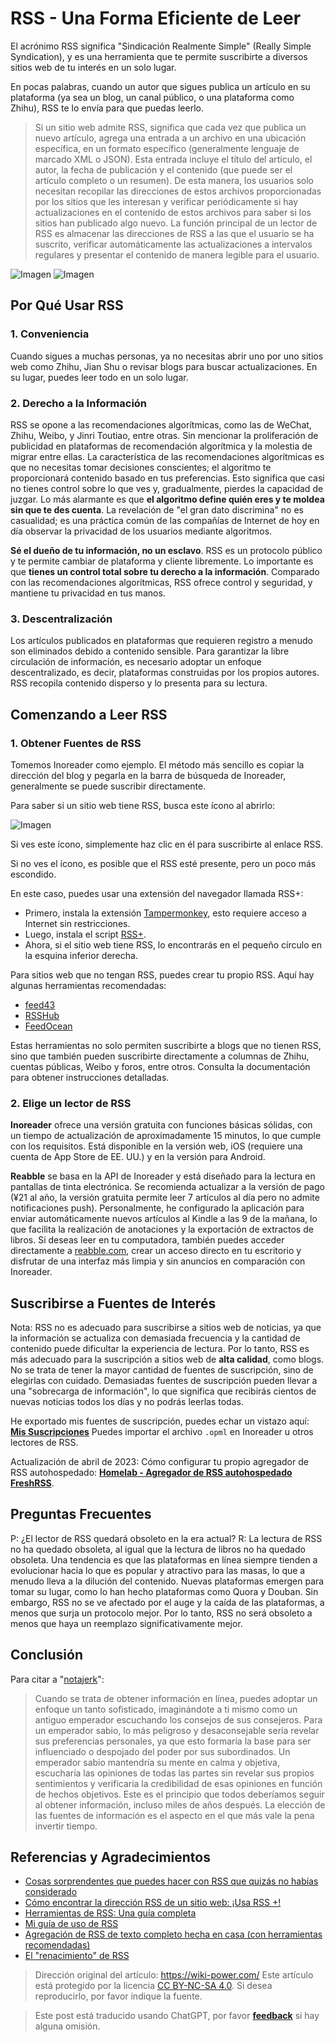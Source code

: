 # RSS - Una Forma Eficiente de Leer

El acrónimo RSS significa "Sindicación Realmente Simple" (Really Simple Syndication), y es una herramienta que te permite suscribirte a diversos sitios web de tu interés en un solo lugar.

En pocas palabras, cuando un autor que sigues publica un artículo en su plataforma (ya sea un blog, un canal público, o una plataforma como Zhihu), RSS te lo envía para que puedas leerlo.

> Si un sitio web admite RSS, significa que cada vez que publica un nuevo artículo, agrega una entrada a un archivo en una ubicación específica, en un formato específico (generalmente lenguaje de marcado XML o JSON). Esta entrada incluye el título del artículo, el autor, la fecha de publicación y el contenido (que puede ser el artículo completo o un resumen). De esta manera, los usuarios solo necesitan recopilar las direcciones de estos archivos proporcionadas por los sitios que les interesan y verificar periódicamente si hay actualizaciones en el contenido de estos archivos para saber si los sitios han publicado algo nuevo. La función principal de un lector de RSS es almacenar las direcciones de RSS a las que el usuario se ha suscrito, verificar automáticamente las actualizaciones a intervalos regulares y presentar el contenido de manera legible para el usuario.

![Imagen](https://media.wiki-power.com/img/20200225145439.png)
![Imagen](https://media.wiki-power.com/img/20200225145502.png)

## Por Qué Usar RSS

### 1. Conveniencia

Cuando sigues a muchas personas, ya no necesitas abrir uno por uno sitios web como Zhihu, Jian Shu o revisar blogs para buscar actualizaciones. En su lugar, puedes leer todo en un solo lugar.

### 2. Derecho a la Información

RSS se opone a las recomendaciones algorítmicas, como las de WeChat, Zhihu, Weibo, y Jinri Toutiao, entre otras. Sin mencionar la proliferación de publicidad en plataformas de recomendación algorítmica y la molestia de migrar entre ellas. La característica de las recomendaciones algorítmicas es que no necesitas tomar decisiones conscientes; el algoritmo te proporcionará contenido basado en tus preferencias. Esto significa que casi no tienes control sobre lo que ves y, gradualmente, pierdes la capacidad de juzgar. Lo más alarmante es que **el algoritmo define quién eres y te moldea sin que te des cuenta**. La revelación de "el gran dato discrimina" no es casualidad; es una práctica común de las compañías de Internet de hoy en día observar la privacidad de los usuarios mediante algoritmos.

**Sé el dueño de tu información, no un esclavo**. RSS es un protocolo público y te permite cambiar de plataforma y cliente libremente. Lo importante es que **tienes un control total sobre tu derecho a la información**. Comparado con las recomendaciones algorítmicas, RSS ofrece control y seguridad, y mantiene tu privacidad en tus manos.

### 3. Descentralización

Los artículos publicados en plataformas que requieren registro a menudo son eliminados debido a contenido sensible. Para garantizar la libre circulación de información, es necesario adoptar un enfoque descentralizado, es decir, plataformas construidas por los propios autores. RSS recopila contenido disperso y lo presenta para su lectura.

## Comenzando a Leer RSS

### 1. Obtener Fuentes de RSS

Tomemos Inoreader como ejemplo. El método más sencillo es copiar la dirección del blog y pegarla en la barra de búsqueda de Inoreader, generalmente se puede suscribir directamente.

Para saber si un sitio web tiene RSS, busca este ícono al abrirlo:

![Imagen](https://media.wiki-power.com/img/rss.png)

Si ves este ícono, simplemente haz clic en él para suscribirte al enlace RSS.

Si no ves el ícono, es posible que el RSS esté presente, pero un poco más escondido.

En este caso, puedes usar una extensión del navegador llamada RSS+:

- Primero, instala la extensión [Tampermonkey](https://chrome.google.com/webstore/detail/tampermonkey/dhdgffkkebhmkfjojejmpbldmpobfkfo), esto requiere acceso a Internet sin restricciones.
- Luego, instala el script [RSS+](https://greasyfork.org/zh-CN/scripts/373252-rss-show-site-all-rss).
- Ahora, si el sitio web tiene RSS, lo encontrarás en el pequeño círculo en la esquina inferior derecha.

Para sitios web que no tengan RSS, puedes crear tu propio RSS. Aquí hay algunas herramientas recomendadas:

- [feed43](http://feed43.com/)
- [RSSHub](https://docs.rsshub.app/#%E5%BE%AE%E5%8D%9A)
- [FeedOcean](https://feedocean.com/?lang=zh-CN)

Estas herramientas no solo permiten suscribirte a blogs que no tienen RSS, sino que también pueden suscribirte directamente a columnas de Zhihu, cuentas públicas, Weibo y foros, entre otros. Consulta la documentación para obtener instrucciones detalladas.

### 2. Elige un lector de RSS

**Inoreader** ofrece una versión gratuita con funciones básicas sólidas, con un tiempo de actualización de aproximadamente 15 minutos, lo que cumple con los requisitos. Está disponible en la versión web, iOS (requiere una cuenta de App Store de EE. UU.) y en la versión para Android.

**Reabble** se basa en la API de Inoreader y está diseñado para la lectura en pantallas de tinta electrónica. Se recomienda actualizar a la versión de pago (¥21 al año, la versión gratuita permite leer 7 artículos al día pero no admite notificaciones push). Personalmente, he configurado la aplicación para enviar automáticamente nuevos artículos al Kindle a las 9 de la mañana, lo que facilita la realización de anotaciones y la exportación de extractos de libros. Si deseas leer en tu computadora, también puedes acceder directamente a [reabble.com](https://reabble.com), crear un acceso directo en tu escritorio y disfrutar de una interfaz más limpia y sin anuncios en comparación con Inoreader.

## Suscribirse a Fuentes de Interés

Nota: RSS no es adecuado para suscribirse a sitios web de noticias, ya que la información se actualiza con demasiada frecuencia y la cantidad de contenido puede dificultar la experiencia de lectura. Por lo tanto, RSS es más adecuado para la suscripción a sitios web de **alta calidad**, como blogs. No se trata de tener la mayor cantidad de fuentes de suscripción, sino de elegirlas con cuidado. Demasiadas fuentes de suscripción pueden llevar a una "sobrecarga de información", lo que significa que recibirás cientos de nuevas noticias todos los días y no podrás leerlas todas.

He exportado mis fuentes de suscripción, puedes echar un vistazo aquí: [**Mis Suscripciones**](https://wiki-media-1253965369.cos.ap-guangzhou.myqcloud.com/doc/Blogs.opml)
Puedes importar el archivo `.opml` en Inoreader u otros lectores de RSS.

Actualización de abril de 2023: Cómo configurar tu propio agregador de RSS autohospedado: [**Homelab - Agregador de RSS autohospedado FreshRSS**](https://wiki-power.com/Homelab-%E8%87%AA%E6%89%98%E7%AE%A1RSS%E8%81%9A%E5%90%88%E5%99%A8FreshRSS/).

## Preguntas Frecuentes

P: ¿El lector de RSS quedará obsoleto en la era actual?
R: La lectura de RSS no ha quedado obsoleta, al igual que la lectura de libros no ha quedado obsoleta. Una tendencia es que las plataformas en línea siempre tienden a evolucionar hacia lo que es popular y atractivo para las masas, lo que a menudo lleva a la dilución del contenido. Nuevas plataformas emergen para tomar su lugar, como lo han hecho plataformas como Quora y Douban. Sin embargo, RSS no se ve afectado por el auge y la caída de las plataformas, a menos que surja un protocolo mejor. Por lo tanto, RSS no será obsoleto a menos que haya un reemplazo significativamente mejor.

## Conclusión

Para citar a "[notajerk](https://sspai.com/user/701048/updates)":

> Cuando se trata de obtener información en línea, puedes adoptar un enfoque un tanto sofisticado, imaginándote a ti mismo como un antiguo emperador escuchando los consejos de sus consejeros. Para un emperador sabio, lo más peligroso y desaconsejable sería revelar sus preferencias personales, ya que esto formaría la base para ser influenciado o despojado del poder por sus subordinados. Un emperador sabio mantendría su mente en calma y objetiva, escucharía las opiniones de todas las partes sin revelar sus propios sentimientos y verificaría la credibilidad de esas opiniones en función de hechos objetivos. Este es el principio que todos deberíamos seguir al obtener información, incluso miles de años después. La elección de las fuentes de información es el aspecto en el que más vale la pena invertir tiempo.

## Referencias y Agradecimientos

- [Cosas sorprendentes que puedes hacer con RSS que quizás no habías considerado](https://sspai.com/post/34280)
- [Cómo encontrar la dirección RSS de un sitio web: ¡Usa RSS +!](https://blog.wizos.me/20181022-258.html)
- [Herramientas de RSS: Una guía completa](https://blog.wizos.me/20180412-134.html)
- [Mi guía de uso de RSS](https://www.cnblogs.com/buwuliao/p/8379549.html)
- [Agregación de RSS de texto completo hecha en casa (con herramientas recomendadas)](https://www.douban.com/note/522518464/)
- [El "renacimiento" de RSS](https://sspai.com/post/43998)

> Dirección original del artículo: <https://wiki-power.com/>
> Este artículo está protegido por la licencia [CC BY-NC-SA 4.0](https://creativecommons.org/licenses/by/4.0/deed.zh). Si desea reproducirlo, por favor indique la fuente.

> Este post está traducido usando ChatGPT, por favor [**feedback**](https://github.com/linyuxuanlin/Wiki_MkDocs/issues/new) si hay alguna omisión.

